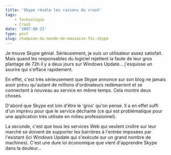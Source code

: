 ```yaml
---
title: 'Skype révèle les raisons du crash'
tags:
    - Technologie
    - Crash
date: '2007-08-21'
type: post
slug: champion-du-monde-de-mauvaise-foi-skype
---
```


Je trouve Skype génial. Sérieusement, je suis un utilisateur assez satisfait. Mais quand les responsables du logiciel rejettent la faute de leur gros plantage de 72h il y a deux jours sur Windows Update… j'esquisse un sourire qui s'efface rapidement.

En effet, c'est très sérieusement que Skype annonce sur son blog ne jamais avoir prévu qu'autant de millions d'ordinateurs redémarrent et se connectent à nouveau au service en même temps. Cela montre deux choses.

D'abord que Skype est loin d'être le 'gros' qu'on pense. Il a en effet suffi d'un imprévu pour que le service déchante (ce qui est problématique pour une application très utilisée en milieu professionnel).

La seconde, c'est que tous les services Web qui veulent croître sur leur marché se doivent de supporter les barrières à l'entrée imposées par l'existant (ici Windows Update qui s'exécute sur un grand nombre de machines). C'est une dure loi économique que vient d'apprendre Skype dans la douleur…
